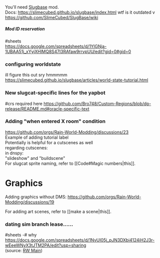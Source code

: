 You'll need [Slugbase](https://steamcommunity.com/sharedfiles/filedetails/?id=2933196558) mod.  
Docs: https://slimecubed.github.io/slugbase/index.html
wtf is it outdated v
https://github.com/SlimeCubed/SlugBase/wiki

##### Mod ID reservation
#sheets  
https://docs.google.com/spreadsheets/d/1YlGNja-1UBAA51j_xYyjXHlMQ8S47I3RAfaw9rrvpUU/edit?gid=0#gid=0
### configuring worldstate
ill figure this out sry
hmmmmm
https://slimecubed.github.io/slugbase/articles/world-state-tutorial.html
### New slugcat-specific lines for the yapbot
#crs required
here
https://github.com/Bro748/Custom-Regions/blob/dp-release/README.md#oracle-specific-text

### Adding "when entered X room" condition  
https://github.com/orgs/Rain-World-Modding/discussions/23  
Example of adding tutorial label  
Potentially is helpful for a cutscenes as well  
regarding cutscenes:  
in dnspy:   
"slideshow" and "buildscene"  
For slugcat sprite naming, refer to [[Code#Magic numbers|this]].  

# Graphics  
Adding graphics without DMS: https://github.com/orgs/Rain-World-Modding/discussions/19

For adding art scenes, refer to [[make a scene|this]].

### dating sim branch lease......
#sheets
-# why  
https://docs.google.com/spreadsheets/d/1NvUI05j_pJN3DXbi4124iH2J3r-wEeeWNyX3tJTM2PA/edit?usp=sharing  
(source: [RW Main](https://discord.com/channels/291184728944410624/838185248981385256/1192167586796941312))